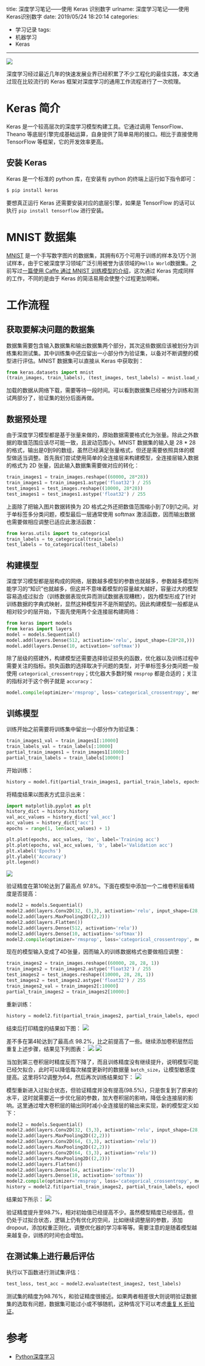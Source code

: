 title: 深度学习笔记——使用 Keras 识别数字
urlname: 深度学习笔记——使用Keras识别数字
date: 2019/05/24 18:20:14
categories:
- 学习记录
tags:
- 机器学习
- Keras

---
![](https://image.covertness.me/shenduxuexichutan_dl.jpg)

深度学习经过最近几年的快速发展业界已经积累了不少工程化的最佳实践，本文通过现在比较流行的 Keras 框架对深度学习的通用工作流程进行了一次梳理。
<!-- more -->

# Keras 简介
Keras 是一个较高层次的深度学习模型构建工具。它通过调用 TensorFlow、 Theano 等底层引擎完成基础运算，自身提供了简单易用的接口。相比于直接使用 TensorFlow 等框架，它的开发效率更高。

## 安装 Keras
Keras 是一个标准的 python 库，在安装有 python 的终端上运行如下指令即可：
```bash
$ pip install keras
```

要想真正运行 Keras 还需要安装对应的底层引擎，如果是 TensorFlow 的话可以执行 `pip install tensorflow` 进行安装。

# MNIST 数据集
[MNIST](http://yann.lecun.com/exdb/mnist/) 是一个手写数字图片的数据集，其拥有6万个可用于训练的样本及1万个测试样本，由于它被深度学习领域广泛引用被誉为该领域的`Hello World`数据集。之前写过[一篇使用 Caffe 通过 MNIST 训练模型的介绍](https://www.covertness.me/2016/10/06/%E6%B7%B1%E5%BA%A6%E5%AD%A6%E4%B9%A0%E5%88%9D%E6%8E%A2%E2%80%94%E2%80%94%E4%BD%BF%E7%94%A8Caffe%E8%AF%86%E5%88%AB%E6%95%B0%E5%AD%97/)，这次通过 Keras 完成同样的工作，不同的是由于 Keras 的简洁易用会使整个过程更加明晰。

# 工作流程
## 获取要解决问题的数据集
数据集需要包含输入数据集和输出数据集两个部分，其次这些数据应该被划分为训练集和测试集。其中训练集中还应留出一小部分作为验证集，以备对不断调整的模型进行评估。MNIST 数据集可以直接从 Keras 中获取到：
```python
from keras.datasets import mnist
(train_images, train_labels), (test_images, test_labels) = mnist.load_data()
```

加载的数据从网络下载，需要等待一段时间。可以看到数据集已经被分为训练和测试两部分了，验证集的划分后面再做。

## 数据预处理
由于深度学习模型都是基于张量来做的，原始数据需要格式化为张量。除此之外数据的取值范围应该尽可能一致，且波动范围小。MNIST 数据集的输入是 28 * 28 的格式，输出是0到9的数组，虽然已经满足张量格式，但还是需要依照具体的模型做适当调整。首先我们尝试使用简单的全连接层来构建模型，全连接层输入数据的格式为 2D 张量，因此输入数据集需要做对应的转化：
```python
train_images1 = train_images.reshape((60000, 28*28))
train_images1 = train_images1.astype('float32') / 255
test_images1 = test_images.reshape((10000, 28*28))
test_images1 = test_images1.astype('float32') / 255
```

上面除了把输入图片数据转换为 2D 格式之外还把数值范围缩小到了0到1之间。对于单标签多分类问题，模型最后一层通常使用 softmax 激活函数，因而输出数据也需要做相应调整已适应此激活函数：
```python
from keras.utils import to_categorical
train_labels = to_categorical(train_labels)
test_labels = to_categorical(test_labels)
```

## 构建模型
深度学习模型都是层构成的网络，层数越多模型的参数也就越多，参数越多模型所能学习的“知识”也就越多，但这并不意味着模型的容量越大越好，容量过大的模型容易造成过拟合（训练数据表现优异而测试数据表现糟糕），因为模型形成了针对训练数据的字典式映射，显然这种模型并不是所期望的。因此构建模型一般都是从相对较少的层开始，下面先使用两个全连接层构建网络：
```python
from keras import models
from keras import layers
model = models.Sequential()
model.add(layers.Dense(512, activation='relu', input_shape=(28*28,)))
model.add(layers.Dense(10, activation='softmax'))
```

除了层级的搭建外，构建模型还需要选择验证损失的函数，优化器以及训练过程中需要关注的指标。损失函数的选择取决于问题的类型，对于单标签多分类问题一般使用 `categorical_crossentropy`；优化器大多数时候 `rmsprop` 都是合适的；关注的指标对于这个例子就是 `accuracy`：
```python
model.compile(optimizer='rmsprop', loss='categorical_crossentropy', metrics=['accuracy'])
```

## 训练模型
训练开始之前需要将训练集中留出一小部分作为验证集：
```python
train_images1_val = train_images1[:10000]
train_labels_val = train_labels[:10000]
partial_train_images1 = train_images1[10000:]
partial_train_labels = train_labels[10000:]
```

开始训练：
```python
history = model.fit(partial_train_images1, partial_train_labels, epochs=20, batch_size=512, validation_data=(train_images1_val, train_labels_val))
```

将精度结果以图表方式显示出来：
```python
import matplotlib.pyplot as plt
history_dict = history.history
val_acc_values = history_dict['val_acc']
acc_values = history_dict['acc']
epochs = range(1, len(acc_values) + 1)

plt.plot(epochs, acc_values, 'bo', label='Training acc')
plt.plot(epochs, val_acc_values, 'b', label='Validation acc')
plt.xlabel('Epochs')
plt.ylabel('Accuracy')
plt.legend()
```
![](https://image.covertness.me/deeplearning_keras/first_train.png)

验证精度在第10轮达到了最高点 97.8%。下面在模型中添加一个二维卷积层看精度是否提高：
```python
model2 = models.Sequential()
model2.add(layers.Conv2D(32, (3,3), activation='relu', input_shape=(28,28,1)))
model2.add(layers.MaxPooling2D((2,2)))
model2.add(layers.Flatten())
model2.add(layers.Dense(512, activation='relu'))
model2.add(layers.Dense(10, activation='softmax'))
model2.compile(optimizer='rmsprop', loss='categorical_crossentropy', metrics=['accuracy'])
```

现在的模型输入变成了4D张量，因而输入的训练数据格式也要做相应调整：
```python
train_images2 = train_images.reshape((60000, 28, 28, 1))
train_images2 = train_images2.astype('float32') / 255
test_images2 = test_images.reshape((10000, 28, 28, 1))
test_images2 = test_images2.astype('float32') / 255
train_images2_val = train_images2[:10000]
partial_train_images2 = train_images2[10000:]
```

重新训练：
```python
history = model2.fit(partial_train_images2, partial_train_labels, epochs=20, batch_size=512, validation_data=(train_images2_val, train_labels_val))
```

结束后打印精度的结果如下图：
![](https://image.covertness.me/deeplearning_keras/second_train.png)

差不多在第4轮达到了最高点 98.2%，比之前提高了一些。继续添加卷积层然后重复上述步骤，结果见下列图表：
![](https://image.covertness.me/deeplearning_keras/third_train.png)
![](https://image.covertness.me/deeplearning_keras/forth_train.png)

当加到第三卷积层时精度反而下降了，而且训练精度没有继续提升，说明模型可能已经欠拟合，此时可以降低每次梯度更新时的数据量 `batch_size`，让模型敏感度提高。这里将512调整为64，然后再次训练结果如下：
![](https://image.covertness.me/deeplearning_keras/5th.png)

模型重新进入过拟合状态，但验证精度并没有提高(98.5%)，只是恢复到了原来的水平，这时就需要近一步优化层的参数，加大卷积层的影响，降低全连接层的影响。这里通过增大卷积层的输出同时减小全连接层的输出来实现，新的模型定义如下：
```python
model2 = models.Sequential()
model2.add(layers.Conv2D(32, (3,3), activation='relu', input_shape=(28,28,1)))
model2.add(layers.MaxPooling2D((2,2)))
model2.add(layers.Conv2D(64, (3,3), activation='relu'))
model2.add(layers.MaxPooling2D((2,2)))
model2.add(layers.Conv2D(64, (3,3), activation='relu'))
model2.add(layers.MaxPooling2D((2,2)))
model2.add(layers.Flatten())
model2.add(layers.Dense(64, activation='relu'))
model2.add(layers.Dense(10, activation='softmax'))
model2.compile(optimizer='rmsprop', loss='categorical_crossentropy', metrics=['accuracy'])
history = model2.fit(partial_train_images2, partial_train_labels, epochs=10, batch_size=64, validation_data=(train_images2_val, train_labels_val))
```

结果如下所示：
![](https://image.covertness.me/deeplearning_keras/6th.png)

验证精度提升至98.7%，相对初始值已经提高不少。虽然模型精度已经很高，但仍处于过拟合状态，逻辑上仍有优化的空间，比如继续调整层的参数，添加 dropout，添加权重正则化，调整优化器的学习率等等。需要注意的是随着模型越来越复杂，训练的时间也会增加。

## 在测试集上进行最后评估
执行以下函数进行测试集评估：
```python
test_loss, test_acc = model2.evaluate(test_images2, test_labels)
```

测试集的精度为98.76%，和验证精度很接近。如果两者相差很大则说明验证数据集的选取有问题，数据集可能过小或不够随机，这种情况下可以考虑[重复 K 折验证](https://machinelearningmastery.com/k-fold-cross-validation/)。

# 参考
- [Python深度学习](https://book.douban.com/subject/30293801/)